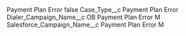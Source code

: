 <?xml version="1.0" encoding="UTF-8"?>
<CustomMetadata xmlns="http://soap.sforce.com/2006/04/metadata" xmlns:xsi="http://www.w3.org/2001/XMLSchema-instance" xmlns:xsd="http://www.w3.org/2001/XMLSchema">
    <label>Payment Plan Error</label>
    <protected>false</protected>
    <values>
        <field>Case_Type__c</field>
        <value xsi:type="xsd:string">Payment Plan Error</value>
    </values>
    <values>
        <field>Dialer_Campaign_Name__c</field>
        <value xsi:type="xsd:string">OB Payment Plan Error M</value>
    </values>
    <values>
        <field>Salesforce_Campaign_Name__c</field>
        <value xsi:type="xsd:string">Payment Plan Error M</value>
    </values>
</CustomMetadata>
